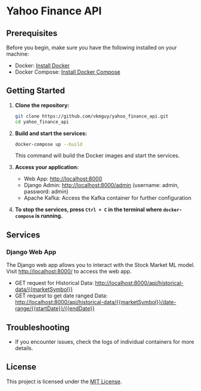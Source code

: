 # Yahoo Finance API

## Prerequisites

Before you begin, make sure you have the following installed on your machine:

- Docker: [Install Docker](https://docs.docker.com/get-docker/)
- Docker Compose: [Install Docker Compose](https://docs.docker.com/compose/install/)

## Getting Started

1. **Clone the repository:**

    ```bash
    git clone https://github.com/vkmguy/yahoo_finance_api.git
    cd yahoo_finance_api
    ```

3. **Build and start the services:**

    ```bash
    docker-compose up --build
    ```

   This command will build the Docker images and start the services.

4. **Access your application:**

    - Web App: [http://localhost:8000](http://localhost:8000)
    - Django Admin: [http://localhost:8000/admin](http://localhost:8000/admin) (username: admin, password: admin)
    - Apache Kafka: Access the Kafka container for further configuration

5. **To stop the services, press `Ctrl + C` in the terminal where `docker-compose` is running.**

## Services

### Django Web App

The Django web app allows you to interact with the Stock Market ML model.
Visit [http://localhost:8000/](http://localhost:8000/api) to access the web app.

- GET request for Historical Data: [http://localhost:8000/api/historical-data/{{marketSymbol}}](http://localhost:8000/api/historical-data/{{marketSymbol}})
- GET request to get date ranged Data: [http://localhost:8000/api/historical-data/{{marketSymbol}}/date-range/{{startDate}}/{{endDate}}](http://localhost:8000/api/historical-data/{{marketSymbol}}/date-range/{{startDate}}/{{endDate}})

## Troubleshooting

- If you encounter issues, check the logs of individual containers for more details.

## License

This project is licensed under the [MIT License](LICENSE).
